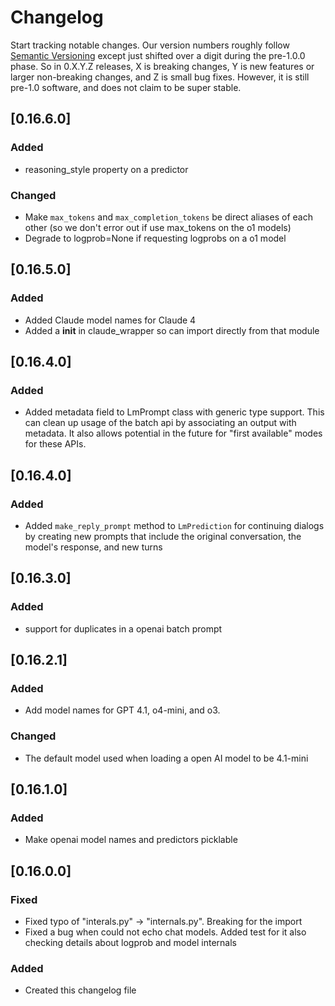 # Changelog

Start tracking notable changes. Our version numbers roughly follow
[Semantic Versioning](http://semver.org/) except just shifted over
a digit during the pre-1.0.0 phase. So in 0.X.Y.Z releases, X is
breaking changes, Y is new features or larger non-breaking changes, and Z is small bug fixes.
However, it is still pre-1.0 software, and does not claim to
be super stable.

## [0.16.6.0]

### Added
- reasoning_style property on a predictor

### Changed
- Make `max_tokens` and `max_completion_tokens` be direct aliases of each other
  (so we don't error out if use max_tokens on the o1 models)
- Degrade to logprob=None if requesting logprobs on a o1 model

## [0.16.5.0]

### Added
- Added Claude model names for Claude 4
- Added a __init__ in claude_wrapper so can import directly from that module

## [0.16.4.0]

### Added
- Added metadata field to LmPrompt class with generic type support. This can clean
  up usage of the batch api by associating an output with metadata. 
  It also allows potential in the future for "first available" modes for these APIs.

## [0.16.4.0]

### Added
- Added `make_reply_prompt` method to `LmPrediction` for continuing dialogs by creating new prompts that include the original conversation, the model's response, and new turns

## [0.16.3.0]

### Added
- support for duplicates in a openai batch prompt

## [0.16.2.1]

### Added
- Add model names for GPT 4.1, o4-mini, and o3.

### Changed
- The default model used when loading a open AI model to be 4.1-mini


## [0.16.1.0]

### Added
- Make openai model names and predictors picklable


## [0.16.0.0]

### Fixed
- Fixed typo of "interals.py" -> "internals.py". Breaking for the import
- Fixed a bug when could not echo chat models. Added test for it
also checking details about logprob and model internals

### Added
- Created this changelog file